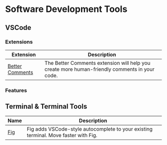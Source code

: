 # Software Development Tools 
## VSCode 
### Extensions
Extension | Description
------- | -----------
[Better Comments](https://marketplace.visualstudio.com/items?itemName=aaron-bond.better-comments) | The Better Comments extension will help you create more human-friendly comments in your code.

### Features 

## Terminal & Terminal Tools

Name |  Description
---- |  -----------
 [Fig](https://fig.io/) | Fig adds VSCode-style autocomplete to your existing terminal. Move faster with Fig.